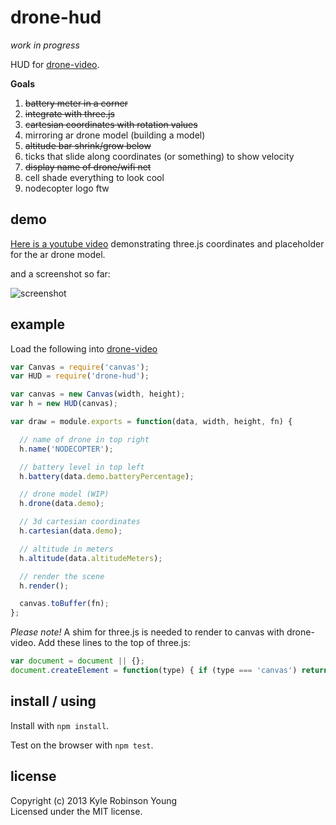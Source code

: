 # drone-hud

_work in progress_

HUD for [drone-video](https://github.com/TooTallNate/node-drone-video).

**Goals**

1. ~~battery meter in a corner~~
1. ~~integrate with three.js~~
1. ~~cartesian coordinates with rotation values~~
1. mirroring ar drone model (building a model)
1. ~~altitude bar shrink/grow below~~
1. ticks that slide along coordinates (or something) to show velocity
1. ~~display name of drone/wifi net~~
1. cell shade everything to look cool
1. nodecopter logo ftw

## demo

[Here is a youtube video](http://www.youtube.com/watch?v=TtwjykeRAsE&list=UUpqYfSWEcyBGorRGvPsHkgg&index=1) demonstrating three.js coordinates and placeholder for the ar drone model.

and a screenshot so far:

![screenshot](https://raw.github.com/shama/drone-hud/master/test/fixtures/hud-screen.jpg)

## example
Load the following into [drone-video](https://github.com/TooTallNate/node-drone-video)

```js
var Canvas = require('canvas');
var HUD = require('drone-hud');

var canvas = new Canvas(width, height);
var h = new HUD(canvas);

var draw = module.exports = function(data, width, height, fn) {

  // name of drone in top right
  h.name('NODECOPTER');

  // battery level in top left
  h.battery(data.demo.batteryPercentage);

  // drone model (WIP)
  h.drone(data.demo);

  // 3d cartesian coordinates
  h.cartesian(data.demo);

  // altitude in meters
  h.altitude(data.altitudeMeters);

  // render the scene
  h.render();

  canvas.toBuffer(fn);
};
```

_Please note!_ A shim for three.js is needed to render to canvas with
drone-video. Add these lines to the top of three.js:

```js
var document = document || {};
document.createElement = function(type) { if (type === 'canvas') return new (require('canvas')); };
```

## install / using

Install with `npm install`.

Test on the browser with `npm test`.

## license
Copyright (c) 2013 Kyle Robinson Young<br/>
Licensed under the MIT license.
